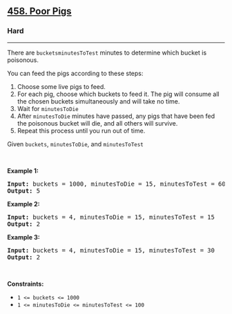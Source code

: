 <h2><a href="https://leetcode.com/problems/poor-pigs/">458. Poor Pigs</a></h2><h3>Hard</h3><hr><div><p><font papago-translate="cached" papago-id="14">There are </font><code>buckets</code><code>minutesToTest</code><font papago-translate="cached" papago-id="16"> minutes to determine which bucket is poisonous.</font></p>

<p papago-id="17" papago-translate="translated">You can feed the pigs according to these steps:</p>

<ol>
	<li papago-id="18" papago-translate="translated">Choose some live pigs to feed.</li>
	<li papago-id="19" papago-translate="translated">For each pig, choose which buckets to feed it. The pig will consume all the chosen buckets simultaneously and will take no time.</li>
	<li><font papago-translate="cached" papago-id="20">Wait for </font><code>minutesToDie</code></li>
	<li><font papago-translate="cached" papago-id="22">After </font><code>minutesToDie</code><font papago-translate="cached" papago-id="23"> minutes have passed, any pigs that have been fed the poisonous bucket will die, and all others will survive.</font></li>
	<li papago-id="24" papago-translate="translated">Repeat this process until you run out of time.</li>
</ol>

<p><font papago-translate="cached" papago-id="25">Given </font><code>buckets</code><font papago-translate="cached" papago-id="26">, </font><code>minutesToDie</code><font papago-translate="cached" papago-id="27">, and </font><code>minutesToTest</code></p>

<p>&nbsp;</p>
<p><strong papago-id="29" papago-translate="translated">Example 1:</strong></p>
<pre papago-id="30" papago-translate="cached"><strong papago-id="30-0">Input:</strong> buckets = 1000, minutesToDie = 15, minutesToTest = 60
<strong papago-id="30-2">Output:</strong> 5
</pre><p><strong>Example 2:</strong></p>
<pre><strong>Input:</strong> buckets = 4, minutesToDie = 15, minutesToTest = 15
<strong>Output:</strong> 2
</pre><p><strong>Example 3:</strong></p>
<pre><strong>Input:</strong> buckets = 4, minutesToDie = 15, minutesToTest = 30
<strong>Output:</strong> 2
</pre>
<p>&nbsp;</p>
<p><strong>Constraints:</strong></p>

<ul>
	<li><code>1 &lt;= buckets &lt;= 1000</code></li>
	<li><code>1 &lt;=&nbsp;minutesToDie &lt;=&nbsp;minutesToTest &lt;= 100</code></li>
</ul>
</div>